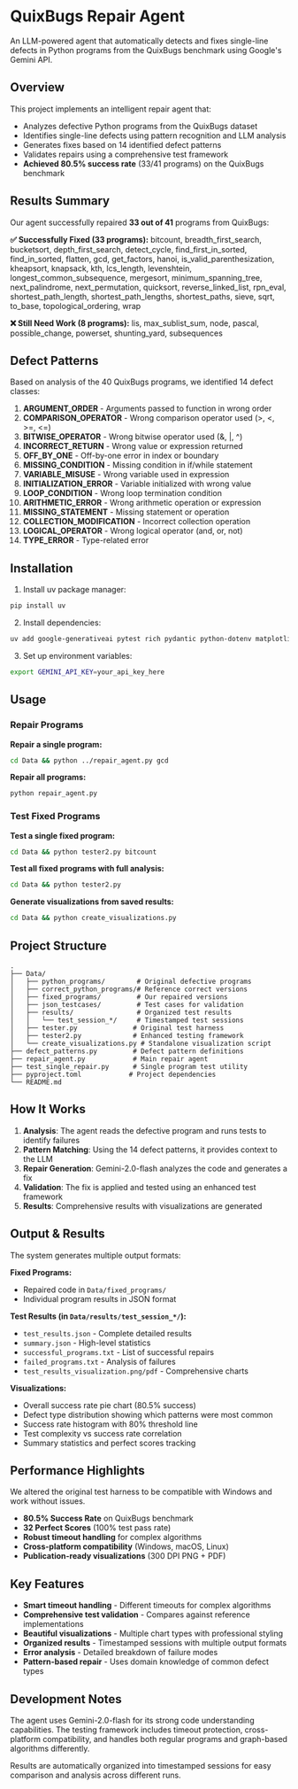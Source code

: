 # QuixBugs Repair Agent

An LLM-powered agent that automatically detects and fixes single-line defects in Python programs from the QuixBugs benchmark using Google's Gemini API.

## Overview

This project implements an intelligent repair agent that:
- Analyzes defective Python programs from the QuixBugs dataset
- Identifies single-line defects using pattern recognition and LLM analysis
- Generates fixes based on 14 identified defect patterns
- Validates repairs using a comprehensive test framework
- **Achieved 80.5% success rate** (33/41 programs) on the QuixBugs benchmark

## Results Summary

Our agent successfully repaired **33 out of 41** programs from QuixBugs:

**✅ Successfully Fixed (33 programs):**
bitcount, breadth_first_search, bucketsort, depth_first_search, detect_cycle, find_first_in_sorted, find_in_sorted, flatten, gcd, get_factors, hanoi, is_valid_parenthesization, kheapsort, knapsack, kth, lcs_length, levenshtein, longest_common_subsequence, mergesort, minimum_spanning_tree, next_palindrome, next_permutation, quicksort, reverse_linked_list, rpn_eval, shortest_path_length, shortest_path_lengths, shortest_paths, sieve, sqrt, to_base, topological_ordering, wrap

**❌ Still Need Work (8 programs):**
lis, max_sublist_sum, node, pascal, possible_change, powerset, shunting_yard, subsequences

## Defect Patterns

Based on analysis of the 40 QuixBugs programs, we identified 14 defect classes:

1. **ARGUMENT_ORDER** - Arguments passed to function in wrong order
2. **COMPARISON_OPERATOR** - Wrong comparison operator used (>, <, >=, <=)
3. **BITWISE_OPERATOR** - Wrong bitwise operator used (&, |, ^)
4. **INCORRECT_RETURN** - Wrong value or expression returned
5. **OFF_BY_ONE** - Off-by-one error in index or boundary
6. **MISSING_CONDITION** - Missing condition in if/while statement
7. **VARIABLE_MISUSE** - Wrong variable used in expression
8. **INITIALIZATION_ERROR** - Variable initialized with wrong value
9. **LOOP_CONDITION** - Wrong loop termination condition
10. **ARITHMETIC_ERROR** - Wrong arithmetic operation or expression
11. **MISSING_STATEMENT** - Missing statement or operation
12. **COLLECTION_MODIFICATION** - Incorrect collection operation
13. **LOGICAL_OPERATOR** - Wrong logical operator (and, or, not)
14. **TYPE_ERROR** - Type-related error

## Installation

1. Install uv package manager:
```bash
pip install uv
```

2. Install dependencies:
```bash
uv add google-generativeai pytest rich pydantic python-dotenv matplotlib seaborn pandas
```

3. Set up environment variables:
```bash
export GEMINI_API_KEY=your_api_key_here
```

## Usage

### Repair Programs

**Repair a single program:**
```bash
cd Data && python ../repair_agent.py gcd
```

**Repair all programs:**
```bash
python repair_agent.py
```

### Test Fixed Programs

**Test a single fixed program:**
```bash
cd Data && python tester2.py bitcount
```

**Test all fixed programs with full analysis:**
```bash
cd Data && python tester2.py
```

**Generate visualizations from saved results:**
```bash
cd Data && python create_visualizations.py
```

## Project Structure

```
.
├── Data/
│   ├── python_programs/        # Original defective programs
│   ├── correct_python_programs/# Reference correct versions
│   ├── fixed_programs/         # Our repaired versions
│   ├── json_testcases/         # Test cases for validation
│   ├── results/                # Organized test results
│   │   └── test_session_*/     # Timestamped test sessions
│   ├── tester.py              # Original test harness
│   ├── tester2.py             # Enhanced testing framework
│   └── create_visualizations.py # Standalone visualization script
├── defect_patterns.py         # Defect pattern definitions
├── repair_agent.py            # Main repair agent
├── test_single_repair.py      # Single program test utility
├── pyproject.toml            # Project dependencies
└── README.md
```

## How It Works

1. **Analysis**: The agent reads the defective program and runs tests to identify failures
2. **Pattern Matching**: Using the 14 defect patterns, it provides context to the LLM
3. **Repair Generation**: Gemini-2.0-flash analyzes the code and generates a fix
4. **Validation**: The fix is applied and tested using an enhanced test framework
5. **Results**: Comprehensive results with visualizations are generated

## Output & Results

The system generates multiple output formats:

**Fixed Programs:**
- Repaired code in `Data/fixed_programs/`
- Individual program results in JSON format

**Test Results (in `Data/results/test_session_*/`):**
- `test_results.json` - Complete detailed results
- `summary.json` - High-level statistics  
- `successful_programs.txt` - List of successful repairs
- `failed_programs.txt` - Analysis of failures
- `test_results_visualization.png/pdf` - Comprehensive charts

**Visualizations:**
- Overall success rate pie chart (80.5% success)
- Defect type distribution showing which patterns were most common
- Success rate histogram with 80% threshold line
- Test complexity vs success rate correlation
- Summary statistics and perfect scores tracking

## Performance Highlights

We altered the original test harness to be compatible with Windows and work without issues. 

- **80.5% Success Rate** on QuixBugs benchmark
- **32 Perfect Scores** (100% test pass rate)
- **Robust timeout handling** for complex algorithms
- **Cross-platform compatibility** (Windows, macOS, Linux)
- **Publication-ready visualizations** (300 DPI PNG + PDF)

## Key Features

- **Smart timeout handling** - Different timeouts for complex algorithms
- **Comprehensive test validation** - Compares against reference implementations  
- **Beautiful visualizations** - Multiple chart types with professional styling
- **Organized results** - Timestamped sessions with multiple output formats
- **Error analysis** - Detailed breakdown of failure modes
- **Pattern-based repair** - Uses domain knowledge of common defect types

## Development Notes

The agent uses Gemini-2.0-flash for its strong code understanding capabilities. The testing framework includes timeout protection, cross-platform compatibility, and handles both regular programs and graph-based algorithms differently.

Results are automatically organized into timestamped sessions for easy comparison and analysis across different runs.
